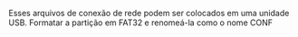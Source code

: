 Esses arquivos de conexão de rede podem ser colocados em uma unidade USB. Formatar a partição em FAT32 e renomeá-la como o nome CONF
